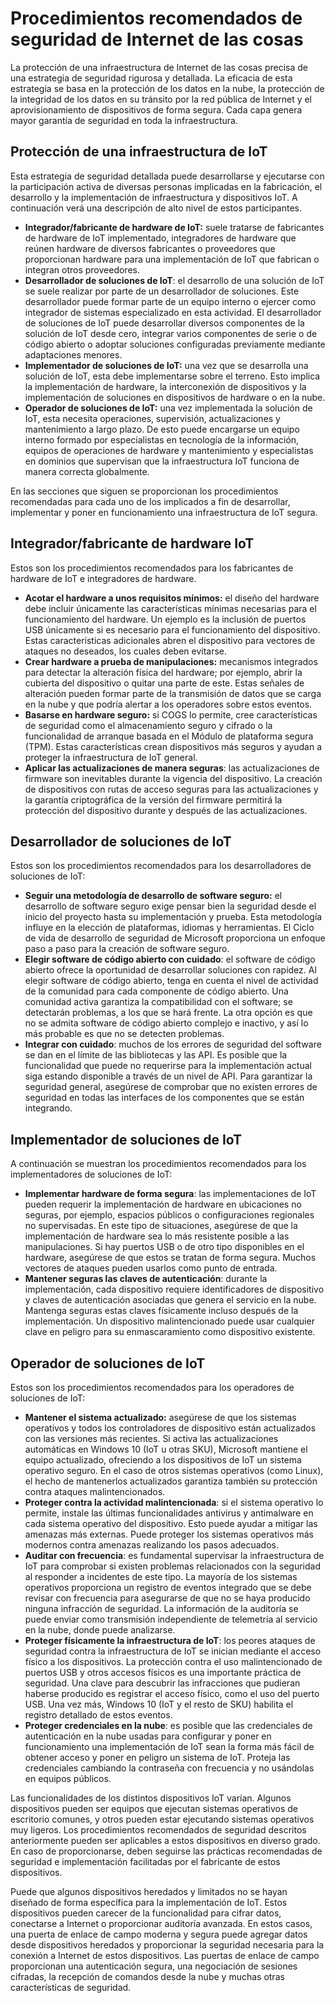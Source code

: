 # Procedimientos recomendados de seguridad de Internet de las cosas
La protección de una infraestructura de Internet de las cosas precisa de una estrategia de seguridad rigurosa y detallada. La eficacia de esta estrategia se basa en la protección de los datos en la nube, la protección de la integridad de los datos en su tránsito por la red pública de Internet y el aprovisionamiento de dispositivos de forma segura. Cada capa genera mayor garantía de seguridad en toda la infraestructura.

## Protección de una infraestructura de IoT
Esta estrategia de seguridad detallada puede desarrollarse y ejecutarse con la participación activa de diversas personas implicadas en la fabricación, el desarrollo y la implementación de infraestructura y dispositivos IoT. A continuación verá una descripción de alto nivel de estos participantes.

* **Integrador/fabricante de hardware de IoT:** suele tratarse de fabricantes de hardware de IoT implementado, integradores de hardware que reúnen hardware de diversos fabricantes o proveedores que proporcionan hardware para una implementación de IoT que fabrican o integran otros proveedores.
* **Desarrollador de soluciones de IoT**: el desarrollo de una solución de IoT se suele realizar por parte de un desarrollador de soluciones. Este desarrollador puede formar parte de un equipo interno o ejercer como integrador de sistemas especializado en esta actividad. El desarrollador de soluciones de IoT puede desarrollar diversos componentes de la solución de IoT desde cero, integrar varios componentes de serie o de código abierto o adoptar soluciones configuradas previamente mediante adaptaciones menores.
* **Implementador de soluciones de IoT:** una vez que se desarrolla una solución de IoT, esta debe implementarse sobre el terreno. Esto implica la implementación de hardware, la interconexión de dispositivos y la implementación de soluciones en dispositivos de hardware o en la nube.
* **Operador de soluciones de IoT:** una vez implementada la solución de IoT, esta necesita operaciones, supervisión, actualizaciones y mantenimiento a largo plazo. De esto puede encargarse un equipo interno formado por especialistas en tecnología de la información, equipos de operaciones de hardware y mantenimiento y especialistas en dominios que supervisan que la infraestructura IoT funciona de manera correcta globalmente.

En las secciones que siguen se proporcionan los procedimientos recomendadas para cada uno de los implicados a fin de desarrollar, implementar y poner en funcionamiento una infraestructura de IoT segura.

## Integrador/fabricante de hardware IoT
Estos son los procedimientos recomendados para los fabricantes de hardware de IoT e integradores de hardware.

* **Acotar el hardware a unos requisitos mínimos:** el diseño del hardware debe incluir únicamente las características mínimas necesarias para el funcionamiento del hardware. Un ejemplo es la inclusión de puertos USB únicamente si es necesario para el funcionamiento del dispositivo. Estas características adicionales abren el dispositivo para vectores de ataques no deseados, los cuales deben evitarse.
* **Crear hardware a prueba de manipulaciones:** mecanismos integrados para detectar la alteración física del hardware; por ejemplo, abrir la cubierta del dispositivo o quitar una parte de este. Estas señales de alteración pueden formar parte de la transmisión de datos que se carga en la nube y que podría alertar a los operadores sobre estos eventos.
* **Basarse en hardware seguro:** si COGS lo permite, cree características de seguridad como el almacenamiento seguro y cifrado o la funcionalidad de arranque basada en el Módulo de plataforma segura (TPM). Estas características crean dispositivos más seguros y ayudan a proteger la infraestructura de IoT general.
* **Aplicar las actualizaciones de manera seguras**: las actualizaciones de firmware son inevitables durante la vigencia del dispositivo. La creación de dispositivos con rutas de acceso seguras para las actualizaciones y la garantía criptográfica de la versión del firmware permitirá la protección del dispositivo durante y después de las actualizaciones.

## Desarrollador de soluciones de IoT
Estos son los procedimientos recomendados para los desarrolladores de soluciones de IoT:

* **Seguir una metodología de desarrollo de software seguro:** el desarrollo de software seguro exige pensar bien la seguridad desde el inicio del proyecto hasta su implementación y prueba. Esta metodología influye en la elección de plataformas, idiomas y herramientas. El Ciclo de vida de desarrollo de seguridad de Microsoft proporciona un enfoque paso a paso para la creación de software seguro.
* **Elegir software de código abierto con cuidado**: el software de código abierto ofrece la oportunidad de desarrollar soluciones con rapidez. Al elegir software de código abierto, tenga en cuenta el nivel de actividad de la comunidad para cada componente de código abierto. Una comunidad activa garantiza la compatibilidad con el software; se detectarán problemas, a los que se hará frente. La otra opción es que no se admita software de código abierto complejo e inactivo, y así lo más probable es que no se detecten problemas.
* **Integrar con cuidado**: muchos de los errores de seguridad del software se dan en el límite de las bibliotecas y las API. Es posible que la funcionalidad que puede no requerirse para la implementación actual siga estando disponible a través de un nivel de API. Para garantizar la seguridad general, asegúrese de comprobar que no existen errores de seguridad en todas las interfaces de los componentes que se están integrando.

## Implementador de soluciones de IoT
A continuación se muestran los procedimientos recomendados para los implementadores de soluciones de IoT:

* **Implementar hardware de forma segura**: las implementaciones de IoT pueden requerir la implementación de hardware en ubicaciones no seguras, por ejemplo, espacios públicos o configuraciones regionales no supervisadas. En este tipo de situaciones, asegúrese de que la implementación de hardware sea lo más resistente posible a las manipulaciones. Si hay puertos USB o de otro tipo disponibles en el hardware, asegúrese de que estos se tratan de forma segura. Muchos vectores de ataques pueden usarlos como punto de entrada.
* **Mantener seguras las claves de autenticación**: durante la implementación, cada dispositivo requiere identificadores de dispositivo y claves de autenticación asociadas que genera el servicio en la nube. Mantenga seguras estas claves físicamente incluso después de la implementación. Un dispositivo malintencionado puede usar cualquier clave en peligro para su enmascaramiento como dispositivo existente.

## Operador de soluciones de IoT
Estos son los procedimientos recomendados para los operadores de soluciones de IoT:

* **Mantener el sistema actualizado:** asegúrese de que los sistemas operativos y todos los controladores de dispositivo están actualizados con las versiones más recientes. Si activa las actualizaciones automáticas en Windows 10 (IoT u otras SKU), Microsoft mantiene el equipo actualizado, ofreciendo a los dispositivos de IoT un sistema operativo seguro. En el caso de otros sistemas operativos (como Linux), el hecho de mantenerlos actualizados garantiza también su protección contra ataques malintencionados.
* **Proteger contra la actividad malintencionada**: si el sistema operativo lo permite, instale las últimas funcionalidades antivirus y antimalware en cada sistema operativo del dispositivo. Esto puede ayudar a mitigar las amenazas más externas. Puede proteger los sistemas operativos más modernos contra amenazas realizando los pasos adecuados.
* **Auditar con frecuencia**: es fundamental supervisar la infraestructura de IoT para comprobar si existen problemas relacionados con la seguridad al responder a incidentes de este tipo. La mayoría de los sistemas operativos proporciona un registro de eventos integrado que se debe revisar con frecuencia para asegurarse de que no se haya producido ninguna infracción de seguridad. La información de la auditoría se puede enviar como transmisión independiente de telemetría al servicio en la nube, donde puede analizarse.
* **Proteger físicamente la infraestructura de IoT**: los peores ataques de seguridad contra la infraestructura de IoT se inician mediante el acceso físico a los dispositivos. La protección contra el uso malintencionado de puertos USB y otros accesos físicos es una importante práctica de seguridad. Una clave para descubrir las infracciones que pudieran haberse producido es registrar el acceso físico, como el uso del puerto USB. Una vez más, Windows 10 (IoT y el resto de SKU) habilita el registro detallado de estos eventos.
* **Proteger credenciales en la nube**: es posible que las credenciales de autenticación en la nube usadas para configurar y poner en funcionamiento una implementación de IoT sean la forma más fácil de obtener acceso y poner en peligro un sistema de IoT. Proteja las credenciales cambiando la contraseña con frecuencia y no usándolas en equipos públicos.

Las funcionalidades de los distintos dispositivos IoT varían. Algunos dispositivos pueden ser equipos que ejecutan sistemas operativos de escritorio comunes, y otros pueden estar ejecutando sistemas operativos muy ligeros. Los procedimientos recomendados de seguridad descritos anteriormente pueden ser aplicables a estos dispositivos en diverso grado. En caso de proporcionarse, deben seguirse las prácticas recomendadas de seguridad e implementación facilitadas por el fabricante de estos dispositivos.

Puede que algunos dispositivos heredados y limitados no se hayan diseñado de forma específica para la implementación de IoT. Estos dispositivos pueden carecer de la funcionalidad para cifrar datos, conectarse a Internet o proporcionar auditoría avanzada. En estos casos, una puerta de enlace de campo moderna y segura puede agregar datos desde dispositivos heredados y proporcionar la seguridad necesaria para la conexión a Internet de estos dispositivos. Las puertas de enlace de campo proporcionan una autenticación segura, una negociación de sesiones cifradas, la recepción de comandos desde la nube y muchas otras características de seguridad.

<!---HONumber=AcomDC_0817_2016-->
